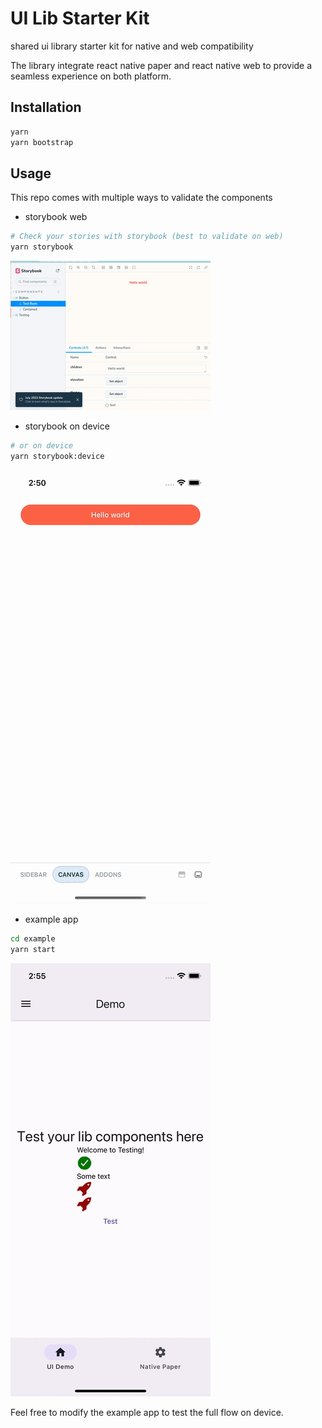# UI Lib Starter Kit

shared ui library starter kit for native and web compatibility

The library integrate react native paper and react native web to provide a seamless experience on both platform.

## Installation

```sh
yarn
yarn bootstrap
```
## Usage

This repo comes with multiple ways to validate the components

- storybook web
```sh
# Check your stories with storybook (best to validate on web)
yarn storybook

```
![](./docs/demo_ui_storybook.gif)

-  storybook on device
```sh
# or on device
yarn storybook:device
```
![](./docs/demo_storybook_device.gif)

- example app
```sh
cd example
yarn start
```
![](./docs/demo_app_example.gif)


Feel free to modify the example app to test the full flow on device.
